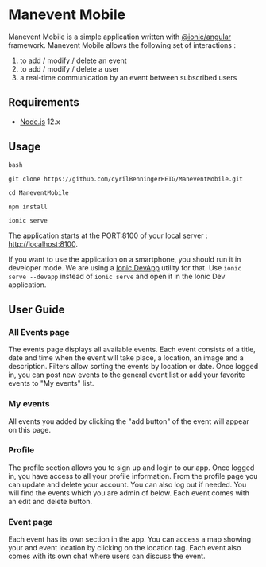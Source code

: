 # Manevent Mobile 

Manevent Mobile is a simple application written with [@ionic/angular](https://ionicframework.com/docs/angular/overview) framework. Manevent Mobile allows the following set of interactions : 

1. to add / modify / delete an event  
2. to add / modify / delete a user 
3. a real-time communication by an event between subscribed users 

## Requirements

* [Node.js](https://nodejs.org/) 12.x

## Usage

```
bash

git clone https://github.com/cyrilBenningerHEIG/ManeventMobile.git

cd ManeventMobile

npm install

ionic serve
```  

The application starts at the PORT:8100 of your local server : [http://localhost:8100](http://localhost:8100).

If you want to use the application on a smartphone, you should run it in developer mode. We are using a [Ionic DevApp](https://ionicframework.com/docs/appflow/devapp) utility for that. Use `ionic serve --devapp` instead of `ionic serve` and open it in the Ionic Dev application.

## User Guide

### All Events page 

The events page displays all available events. Each event consists of a title, date and time when the event will take place, a location, an image and a description. Filters allow sorting the events by location or date. Once logged in, you can post new events to the general event list or add your favorite events to "My events" list.

### My events 

All events you added by clicking the "add button" of the event will appear on this page. 

### Profile 

The profile section allows you to sign up and login to our app. Once logged in, you have access to all your profile information. From the profile page you can update and delete your account. You can also log out if needed. You will find the events which you are admin of below. Each event comes with an edit and delete button. 

### Event page

Each event has its own section in the app. You can access a map showing your and event location by clicking on the location tag. Each event also comes with its own chat where users can discuss the event. 
